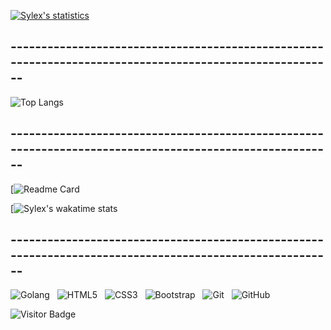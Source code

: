 [![Sylex's statistics](https://github-readme-stats.vercel.app/api?username=x33lyS&show_icons=true&theme=maroongold)](#)

## --------------------------------------------------------------------------------------------------------

![Top Langs](https://github-readme-stats.vercel.app/api/top-langs/?username=x33lyS&hide=TeX&layout=compact&theme=maroongold)

## --------------------------------------------------------------------------------------------------------

[![Readme Card](https://github-readme-stats.vercel.app/api/pin/?username=x33lyS&repo=ascii-art-web&theme=maroongold)

[![Sylex's wakatime stats](https://github-readme-stats.vercel.app/api/wakatime?username=x33lyS)

## --------------------------------------------------------------------------------------------------------

![Golang](https://img.shields.io/badge/-Golang-black?logo=go&style=for-the-badge)&nbsp;&nbsp;
![HTML5](https://img.shields.io/badge/-HTML5-black?logo=html5&style=for-the-badge)&nbsp;&nbsp;
![CSS3](https://img.shields.io/badge/-CSS3-black?logo=css3&style=for-the-badge)&nbsp;&nbsp;
![Bootstrap](https://img.shields.io/badge/-Bootstrap-black?logo=bootstrap&style=for-the-badge)&nbsp;&nbsp;
![Git](https://img.shields.io/badge/-Git-black?logo=git&style=for-the-badge)&nbsp;&nbsp;
![GitHub](https://img.shields.io/badge/-GitHub-black?logo=github&style=for-the-badge)&nbsp;&nbsp;




![Visitor Badge](https://visitor-badge.laobi.icu/badge?page_id=x33lyS.x33lyS)
